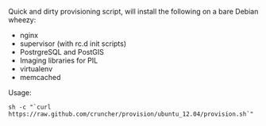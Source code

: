Quick and dirty provisioning script, will install the following on a bare Debian wheezy:

* nginx
* supervisor (with rc.d init scripts)
* PostrgreSQL and PostGIS
* Imaging libraries for PIL
* virtualenv
* memcached


Usage:

    sh -c "`curl https://raw.github.com/cruncher/provision/ubuntu_12.04/provision.sh`"



